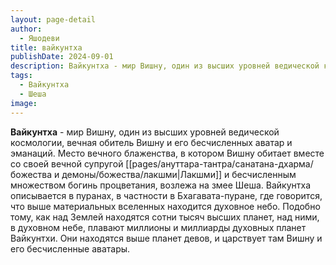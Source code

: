 ```yaml
---
layout: page-detail
author:
  - Яшодеви
title: вайкунтха
publishDate: 2024-09-01
description: Вайкунтха - мир Вишну, один из высших уровней ведической космологии, вечная обитель Вишну и его бесчисленных аватар и эманаций. Место вечного блаженства, в котором Вишну обитает вместе со своей вечной супругой Лакшми и бесчисленным множеством богинь процветания, возлежа на змее Шеша.
tags:
  - Вайкунтха
  - Шеша
image:
---
```

**Вайкунтха** - мир Вишну, один из высших уровней ведической космологии, вечная обитель Вишну и его бесчисленных аватар и эманаций. Место вечного блаженства, в котором Вишну обитает вместе со своей вечной супругой [[pages/ануттара-тантра/санатана-дхарма/божества и демоны/божества/лакшми|Лакшми]] и бесчисленным множеством богинь процветания, возлежа на змее Шеша. Вайкунтха описывается в пуранах, в частности в Бхагавата-пуране, где говорится, что выше материальных вселенных находится духовное небо. Подобно тому, как над Землей находятся сотни тысяч высших планет, над ними, в духовном небе, плавают миллионы и миллиарды духовных планет Вайкунтхи. Они находятся выше планет девов, и царствует там Вишну и его бесчисленные аватары.

